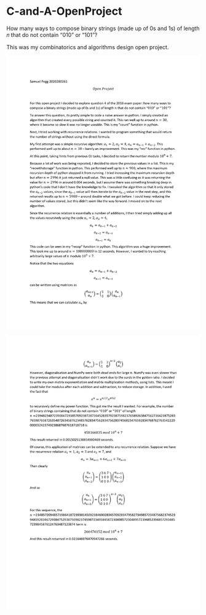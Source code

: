 # C-and-A-OpenProject
How many ways to compose binary strings (made up of 0s and 1s) of length 𝑛 that do not contain “010” or “101”?

This was my combinatorics and algorithms design open project.

![main_table](docs/page1.jpg)

![main_table](docs/page2.jpg)